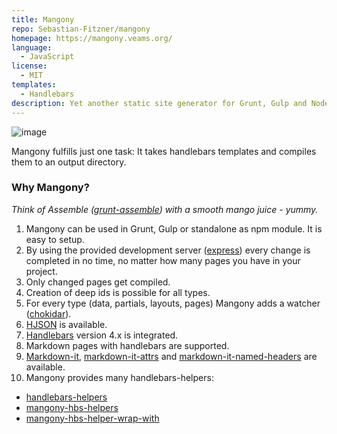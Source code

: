 ```yaml
---
title: Mangony
repo: Sebastian-Fitzner/mangony
homepage: https://mangony.veams.org/
language:
  - JavaScript
license:
  - MIT
templates:
  - Handlebars
description: Yet another static site generator for Grunt, Gulp and Node.js - fast, simple and powerful.
---
```


![image](https://www.veams.org/downloads/logo.svg)

Mangony fulfills just one task: It takes handlebars templates and compiles them to an output directory.

### Why Mangony?

_Think of Assemble ([grunt-assemble](https://github.com/assemble/grunt-assemble)) with a smooth mango juice - yummy._

1. Mangony can be used in Grunt, Gulp or standalone as npm module. It is easy to setup.
2. By using the provided development server ([express](https://github.com/expressjs/express)) every change is completed in no time, no matter how many pages you have in your project.
3. Only changed pages get compiled.
4. Creation of deep ids is possible for all types.
5. For every type (data, partials, layouts, pages) Mangony adds a watcher ([chokidar](https://github.com/paulmillr/chokidar)).
6. [HJSON](https://github.com/laktak/hjson) is available.
7. [Handlebars](https://github.com/wycats/handlebars.js/) version 4.x is integrated.
8. Markdown pages with handlebars are supported.
9. [Markdown-it](https://github.com/markdown-it/markdown-it), [markdown-it-attrs](https://github.com/arve0/markdown-it-attrs) and [markdown-it-named-headers](https://github.com/leff/markdown-it-named-headers) are available.
10. Mangony provides many handlebars-helpers:

- [handlebars-helpers](https://github.com/assemble/handlebars-helpers/)
- [mangony-hbs-helpers](https://github.com/Sebastian-Fitzner/mangony-hbs-helpers)
- [mangony-hbs-helper-wrap-with](https://github.com/Sebastian-Fitzner/mangony-hbs-helper-wrap-with)
